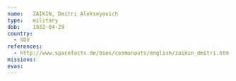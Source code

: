 ```yaml
---
name:	ZAIKIN, Dmitri Alekseyevich 
type:	military
dob:	1932-04-29
country:
  - SOV
references:
  - http://www.spacefacts.de/bios/cosmonauts/english/zaikin_dmitri.htm
missions:
evas:
---
```

